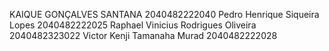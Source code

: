 KAIQUE GONÇALVES SANTANA 2040482222040 
Pedro Henrique Siqueira Lopes 2040482222025 
Raphael Vinicius Rodrigues Oliveira 2040482323022 
Victor Kenji Tamanaha Murad 2040482222028